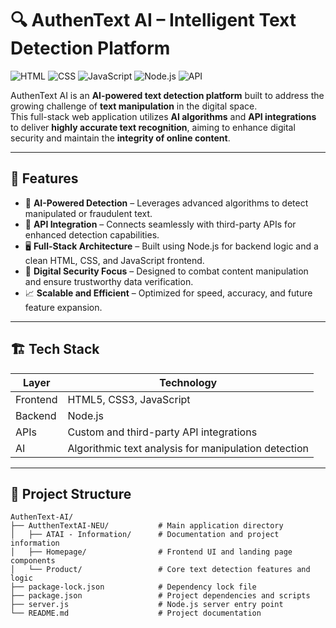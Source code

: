 # 🔍 AuthenText AI – Intelligent Text Detection Platform

![HTML](https://img.shields.io/badge/HTML5-E34F26?style=for-the-badge&logo=html5&logoColor=white)
![CSS](https://img.shields.io/badge/CSS3-1572B6?style=for-the-badge&logo=css3&logoColor=white)
![JavaScript](https://img.shields.io/badge/JavaScript-F7DF1E?style=for-the-badge&logo=javascript&logoColor=black)
![Node.js](https://img.shields.io/badge/Node.js-339933?style=for-the-badge&logo=node.js&logoColor=white)
![API](https://img.shields.io/badge/API-005571?style=for-the-badge&logo=swagger&logoColor=white)

AuthenText AI is an **AI-powered text detection platform** built to address the growing challenge of **text manipulation** in the digital space.  
This full-stack web application utilizes **AI algorithms** and **API integrations** to deliver **highly accurate text recognition**, aiming to enhance digital security and maintain the **integrity of online content**.

---

## 🚀 Features
- 🤖 **AI-Powered Detection** – Leverages advanced algorithms to detect manipulated or fraudulent text.
- 🔗 **API Integration** – Connects seamlessly with third-party APIs for enhanced detection capabilities.
- 🖥 **Full-Stack Architecture** – Built using Node.js for backend logic and a clean HTML, CSS, and JavaScript frontend.
- 🔐 **Digital Security Focus** – Designed to combat content manipulation and ensure trustworthy data verification.
- 📈 **Scalable and Efficient** – Optimized for speed, accuracy, and future feature expansion.

---

## 🏗 Tech Stack
| Layer        | Technology |
|--------------|------------|
| Frontend     | HTML5, CSS3, JavaScript |
| Backend      | Node.js |
| APIs         | Custom and third-party API integrations |
| AI           | Algorithmic text analysis for manipulation detection |

---

## 📂 Project Structure
```plaintext
AuthenText-AI/
├── AutthenTextAI-NEU/           # Main application directory
│   ├── ATAI - Information/      # Documentation and project information
│   ├── Homepage/                # Frontend UI and landing page components
│   └── Product/                 # Core text detection features and logic
├── package-lock.json            # Dependency lock file
├── package.json                 # Project dependencies and scripts
├── server.js                    # Node.js server entry point
└── README.md                    # Project documentation

